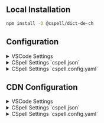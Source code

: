 
## Local Installation

```sh
npm install -D @cspell/dict-de-ch
```


## Configuration

<details>
<summary>VSCode Settings</summary>

Add the following to your VSCode settings:

**`.vscode/settings.json`**

```jsonc
{
  "cSpell.import": [
    "@cspell/dict-de-ch/cspell-ext.json"
  ],
  "cSpell.language": "de, de_CH"
}
```

</details>

<details>
<summary>CSpell Settings `cspell.json`</summary>

**`cspell.json`**

```jsonc
{
  "import": [
    "@cspell/dict-de-ch/cspell-ext.json"
  ],
  "language": "de, de_CH"
}
```

</details>

<details>
<summary>CSpell Settings `cspell.config.yaml`</summary>

**`cspell.config.yaml`**

```yaml
import:
  - "@cspell/dict-de-ch/cspell-ext.json"
language: de, de_CH
```

</details>



## CDN Configuration

<details>
<summary>VSCode Settings</summary>

Add the following to your VSCode settings:

**`.vscode/settings.json`**

```jsonc
{
  "cSpell.import": [
    "https://cdn.jsdelivr.net/npm/@cspell/dict-de-ch@latest/cspell-ext.json/cspell-ext.json"
  ],
  "cSpell.language": "de, de_CH"
}
```

</details>

<details>
<summary>CSpell Settings `cspell.json`</summary>

**`cspell.json`**

```jsonc
{
  "import": [
    "https://cdn.jsdelivr.net/npm/@cspell/dict-de-ch@latest/cspell-ext.json/cspell-ext.json"
  ],
  "language": "de, de_CH"
}
```

</details>

<details>
<summary>CSpell Settings `cspell.config.yaml`</summary>

**`cspell.config.yaml`**

```yaml
import:
  - https://cdn.jsdelivr.net/npm/@cspell/dict-de-ch@latest/cspell-ext.json/cspell-ext.json
language: de, de_CH
```

</details>


